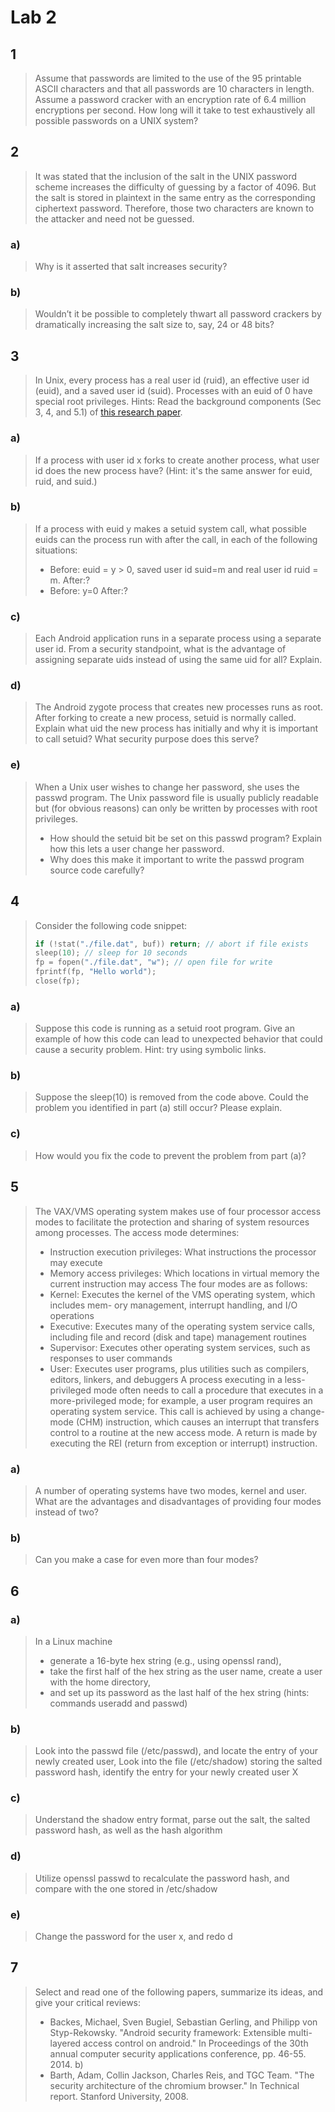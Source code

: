 # Lab 2

## 1

> Assume that passwords are limited to the use of the 95 printable ASCII characters and that all passwords are 10 characters in length. Assume a password cracker with an encryption rate of 6.4 million encryptions per second. How long will it take to test exhaustively all possible passwords on a UNIX system?

## 2

> It was stated that the inclusion of the salt in the UNIX password scheme increases the difficulty of guessing by a factor of 4096. But the salt is stored in plaintext in the same entry as the corresponding ciphertext password. Therefore, those two characters are known to the attacker and need not be guessed.

### a)

> Why is it asserted that salt increases security?

### b)

> Wouldn’t it be possible to completely thwart all password crackers by dramatically increasing the salt size to, say, 24 or 48 bits?

## 3

> In Unix, every process has a real user id (ruid), an effective user id (euid), and a saved user id (suid). Processes with an euid of 0 have special root privileges.
> Hints: Read the background components (Sec 3, 4, and 5.1) of [this research paper](https://www.usenix.org/legacy/publications/library/proceedings/sec02/full_papers/chen/chen.pdf).

### a)

>  If a process with user id x forks to create another process, what user id does the new process have? (Hint: it's the same answer for euid, ruid, and suid.)

### b)

> If a process with euid y makes a setuid system call, what possible euids can the process run with after the call, in each of the following situations:
> - Before: euid = y > 0, saved user id suid=m and real user id ruid = m. After:?
> - Before: y=0 After:?

### c)

> Each Android application runs in a separate process using a separate user id. From a security standpoint, what is the advantage of assigning separate uids instead of using the same uid for all? Explain.

### d)

> The Android zygote process that creates new processes runs as root. After forking to create a new process, setuid is normally called. Explain what uid the new process has initially and why it is important to call setuid? What security purpose does this serve?

### e)

> When a Unix user wishes to change her password, she uses the passwd program. The Unix password file is usually publicly readable but (for obvious reasons) can only be written by processes with root privileges.
> - How should the setuid bit be set on this passwd program? Explain how this lets a user change her password.
> - Why does this make it important to write the passwd program source code carefully?

## 4

> Consider the following code snippet:
> ```c
> if (!stat("./file.dat", buf)) return; // abort if file exists
> sleep(10); // sleep for 10 seconds
> fp = fopen("./file.dat", "w"); // open file for write
> fprintf(fp, "Hello world");
> close(fp);
> ```

### a)

> Suppose this code is running as a setuid root program. Give an example of how this code can lead to unexpected behavior that could cause a security problem. Hint: try using symbolic links.

### b)

> Suppose the sleep(10) is removed from the code above. Could the problem you identified in part (a) still occur? Please explain.

### c)

> How would you fix the code to prevent the problem from part (a)?

## 5

> The VAX/VMS operating system makes use of four processor access modes to facilitate the protection and sharing of system resources among processes. The access mode determines:
> - Instruction execution privileges: What instructions the processor may execute
> - Memory access privileges: Which locations in virtual memory the current instruction may access
> The four modes are as follows:
> - Kernel: Executes the kernel of the VMS operating system, which includes mem- ory management, interrupt handling, and I/O operations
> - Executive: Executes many of the operating system service calls, including file and record (disk and tape) management routines
> - Supervisor: Executes other operating system services, such as responses to user commands
> - User: Executes user programs, plus utilities such as compilers, editors, linkers, and debuggers
> A process executing in a less-privileged mode often needs to call a procedure that executes in a more-privileged mode; for example, a user program requires an operating system service. This call is achieved by using a change-mode (CHM) instruction, which causes an interrupt that transfers control to a routine at the new access mode. A return is made by executing the REI (return from exception or interrupt) instruction.

### a)

> A number of operating systems have two modes, kernel and user. What are the advantages and disadvantages of providing four modes instead of two?

### b)

> Can you make a case for even more than four modes?

## 6

### a)

> In a Linux machine
> - generate a 16-byte hex string (e.g., using openssl rand),
> - take the first half of the hex string as the user name, create a user with the home directory,
> - and set up its password as the last half of the hex string (hints: commands useradd and passwd)

### b)

> Look into the passwd file (/etc/passwd), and locate the entry of your newly created user, Look into the file (/etc/shadow) storing the salted password hash, identify the entry for your newly created user X

### c)

> Understand the shadow entry format, parse out the salt, the salted password hash, as well as the hash algorithm

### d)

> Utilize openssl passwd to recalculate the password hash, and compare with the one stored in /etc/shadow

### e)

> Change the password for the user x, and redo d

## 7

> Select and read one of the following papers, summarize its ideas, and give your critical reviews:
> - Backes, Michael, Sven Bugiel, Sebastian Gerling, and Philipp von Styp-Rekowsky. "Android security framework: Extensible multi-layered access control on android." In Proceedings of the 30th annual computer security applications conference, pp. 46-55. 2014. b)
> - Barth, Adam, Collin Jackson, Charles Reis, and TGC Team. "The security architecture of the chromium browser." In Technical report. Stanford University, 2008.



